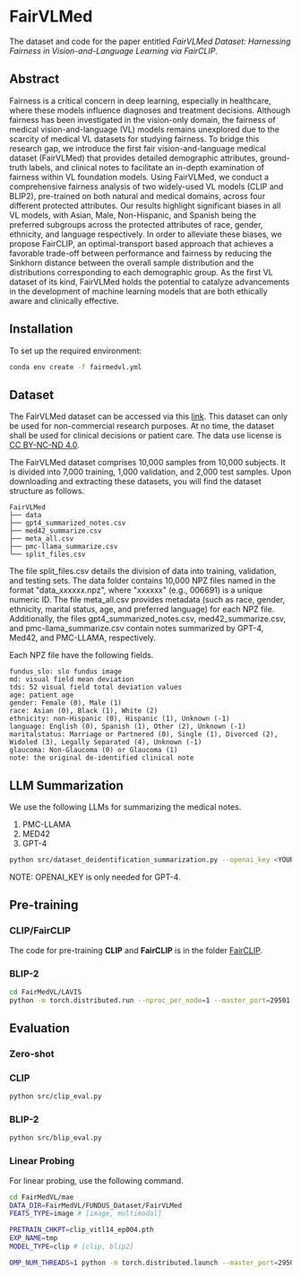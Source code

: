 
# FairVLMed

The dataset and code for the paper entitled *FairVLMed Dataset: Harnessing Fairness in Vision-and-Language Learning via FairCLIP*. 

## Abstract

Fairness is a critical concern in deep learning, especially in healthcare, where these models influence diagnoses and treatment decisions. Although fairness has been investigated in the vision-only domain, the fairness of medical vision-and-language (VL) models remains unexplored due to the scarcity of medical VL datasets for studying fairness. To bridge this research gap, we introduce the first fair vision-and-language medical dataset (FairVLMed) that provides detailed demographic attributes, ground-truth labels, and clinical notes to facilitate an in-depth examination of fairness within VL foundation models. Using FairVLMed, we conduct a comprehensive fairness analysis of two widely-used VL models (CLIP and BLIP2), pre-trained on both natural and medical domains, across four different protected attributes. Our results highlight significant biases in all VL models, with Asian, Male, Non-Hispanic, and Spanish being the preferred subgroups across the protected attributes of race, gender, ethnicity, and language respectively. In order to alleviate these biases, we propose FairCLIP, an optimal-transport based approach that achieves a favorable trade-off between performance and fairness by reducing the Sinkhorn distance between the overall sample distribution and the distributions corresponding to each demographic group. As the first VL dataset of its kind, FairVLMed holds the potential to catalyze advancements in the development of machine learning models that are both ethically aware and clinically effective.

## Installation

To set up the required environment:

```bash
conda env create -f fairmedvl.yml
```

## Dataset

The FairVLMed dataset can be accessed via this [link](https://drive.google.com/drive/folders/1mwgnwnk-TTzTV9UFThwE7cAryUodUpiP?usp=sharing). This dataset can only be used for non-commercial research purposes. At no time, the dataset shall be used for clinical decisions or patient care. The data use license is [CC BY-NC-ND 4.0](https://creativecommons.org/licenses/by-nc-nd/4.0/).

The FairVLMed dataset comprises 10,000 samples from 10,000 subjects. It is divided into 7,000 training, 1,000 validation, and 2,000 test samples. Upon downloading and extracting these datasets, you will find the dataset structure as follows.

```
FairVLMed
├── data
├── gpt4_summarized_notes.csv
├── med42_summarize.csv
├── meta_all.csv
├── pmc-llama_summarize.csv
└── split_files.csv
```
The file split_files.csv details the division of data into training, validation, and testing sets. The data folder contains 10,000 NPZ files named in the format "data_xxxxxx.npz", where "xxxxxx" (e.g., 006691) is a unique numeric ID. The file meta_all.csv provides metadata (such as race, gender, ethnicity, marital status, age, and preferred language) for each NPZ file. Additionally, the files gpt4_summarized_notes.csv, med42_summarize.csv, and pmc-llama_summarize.csv contain notes summarized by GPT-4, Med42, and PMC-LLAMA, respectively.

Each NPZ file have the following fields.
```
fundus_slo: slo fundus image
md: visual field mean deviation
tds: 52 visual field total deviation values
age: patient age
gender: Female (0), Male (1)
race: Asian (0), Black (1), White (2)
ethnicity: non-Hispanic (0), Hispanic (1), Unknown (-1)
language: English (0), Spanish (1), Other (2), Unknown (-1)
maritalstatus: Marriage or Partnered (0), Single (1), Divorced (2), Widoled (3), Legally Separated (4), Unknown (-1)
glaucoma: Non-Glaucoma (0) or Glaucoma (1)
note: the original de-identified clinical note
```

## LLM Summarization
We use the following LLMs for summarizing the medical notes.
1. PMC-LLAMA
2. MED42
3. GPT-4

```bash
python src/dataset_deidentification_summarization.py --openai_key <YOUR_OPENAI_KEY> --models gpt-4
```

NOTE: OPENAI_KEY is only needed for GPT-4.

## Pre-training

<!-- ### MAE

```bash
OMP_NUM_THREADS=1 python -m torch.distributed.launch --master_port=29501 --nproc_per_node=8 main_pretrain.py --batch_size 64 --model mae_vit_large_patch16 --norm_pix_loss --mask_ratio 0.75 --epochs 800 --warmup_epochs 40 --blr 1.5e-4 --weight_decay 0.05 --data_path ${DATA_DIR} --output_dir $EXP_NAME --log_dir $EXP_NAME > ${EXP_NAME}.out
``` -->

### CLIP/FairCLIP
The code for pre-training **CLIP** and **FairCLIP** is in the folder [FairCLIP](./FairCLIP).

### BLIP-2
```bash
cd FairMedVL/LAVIS
python -m torch.distributed.run --nproc_per_node=1 --master_port=29501 train.py --cfg-path FairMedVL/LAVIS/lavis/projects/blip2/train/pretrain_stage1.yaml
```

## Evaluation

### Zero-shot

### CLIP

```bash
python src/clip_eval.py
```

### BLIP-2

```bash
python src/blip_eval.py
```

### Linear Probing
For linear probing, use the following command. 

```bash
cd FairMedVL/mae
DATA_DIR=FairMedVL/FUNDUS_Dataset/FairVLMed
FEATS_TYPE=image # [image, multimodal]

PRETRAIN_CHKPT=clip_vitl14_ep004.pth
EXP_NAME=tmp
MODEL_TYPE=clip # [clip, blip2]

OMP_NUM_THREADS=1 python -m torch.distributed.launch --master_port=29501 --nproc_per_node=1 main_linprobe.py --model_type ${MODEL_TYPE} --vl_feats_type ${FEATS_TYPE} --cfg-path FairMedVL/LAVIS/lavis/projects/blip2/train/pretrain_stage1.yaml --vision_encoder_weights clip --summary_type original --batch_size 512 --model vit_large_patch16 --cls_token --finetune ${PRETRAIN_CHKPT} --epochs 1000 --blr 0.1 --weight_decay 0.0 --data_path ${DATA_DIR} --output_dir $EXP_NAME --log_dir $EXP_NAME --nb_classes 2 > ${EXP_NAME}.out
```

<!-- 
## Pre-trained Models

Download links for our pre-trained models can be found [here](LINK_TO_PRETRAINED_MODELS).

## Citation

If you find our work useful, please consider citing:

## License

This project is licensed under the terms of the [TBD License](LICENSE).

## Contact

For any queries, please feel free to open a GitHub issue.
-->